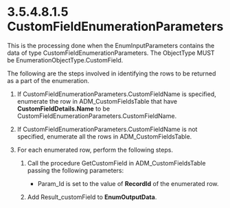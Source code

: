 <html dir="LTR" xmlns:mshelp="http://msdn.microsoft.com/mshelp" xmlns:ddue="http://ddue.schemas.microsoft.com/authoring/2003/5" xmlns:xlink="http://www.w3.org/1999/xlink" xmlns:tool="http://www.microsoft.com/tooltip">
 <body>
 <div id="header">
 <h1 class="heading">3.5.4.8.1.5 CustomFieldEnumerationParameters</h1>
 </div>
 <div id="mainSection">
 <div id="mainBody">
 <div id="allHistory" class="saveHistory"></div>
 <div id="sectionSection0" class="section" name="collapseableSection">
 

<p>This is the processing done when the EnumInputParameters
contains the data of type CustomFieldEnumerationParameters. The ObjectType MUST
be EnumerationObjectType.CustomField.</p>

<p>The following are the steps involved in identifying the rows
to be returned as a part of the enumeration.</p>

<ol><li><p><span> </span>If
CustomFieldEnumerationParameters.CustomFieldName is specified, enumerate the
row in ADM_CustomFieldsTable that have <b>CustomFieldDetails.Name</b> to be
CustomFieldEnumerationParameters.CustomFieldName. </p>

</li><li><p><span> </span>If
CustomFieldEnumerationParameters.CustomFieldName is not specified, enumerate
all the rows in ADM_CustomFieldsTable.</p>

</li><li><p><span> </span>For each
enumerated row, perform the following steps.</p>

<ol><li><p><span> 
</span>Call the procedure GetCustomField in ADM_CustomFieldsTable passing the
following parameters:</p>

<ul><li><p><span><span> 
</span></span>Param_Id is set to the value of <b>RecordId</b> of the enumerated
row.</p>

</li></ul></li><li><p><span> 
</span>Add Result_customField to <b>EnumOutputData</b>.</p>

</li></ol></li></ol>
 </div>
 </div>
 </div>
 </body>
</html>
